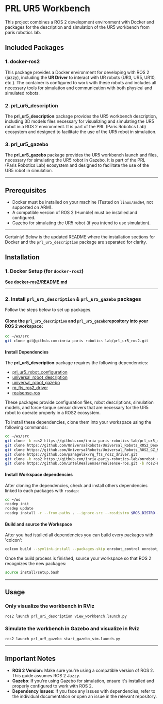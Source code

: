 # PRL UR5 Workbench

This project combines a ROS 2 development environment with Docker and packages for the description and simulation of the UR5 workbench from paris robotics lab.

## **Included Packages**

### 1. **docker-ros2**
This package provides a Docker environment for developing with ROS 2 (jazzy), including the **UR Driver** to interact with UR robots (UR3, UR5, UR10, etc.). The container is configured to work with these robots and includes all necessary tools for simulation and communication with both physical and simulated robots.

### 2. **prl_ur5_description**
The **prl_ur5_description** package provides the UR5 workbench description, including 3D models files necessary for visualizing and simulating the UR5 robot in a ROS 2 environment. It is part of the PRL (Paris Robotics Lab) ecosystem and designed to facilitate the use of the UR5 robot in simulation.

### 3. **prl_ur5_gazebo**
The **prl_ur5_gazebo** package provides the UR5 workbench launch and files, necessary for simulating the UR5 robot in Gazebo. It is part of the PRL (Paris Robotics Lab) ecosystem and designed to facilitate the use of the UR5 robot in simulation.

---

## **Prerequisites**

- Docker must be installed on your machine (Tested on `linux/amd64`, not supported on ARM).
- A compatible version of ROS 2 (Humble) must be installed and configured.
- Gazebo for simulating the UR5 robot (if you intend to use simulation).

---

Certainly! Below is the updated README where the installation sections for Docker and the `prl_ur5_description` package are separated for clarity.


## **Installation**

### **1. Docker Setup (for `docker-ros2`)**

**See [docker-ros2/README.md](docker-ros2/README.md)**

---

### **2. Install `prl_ur5_description` & `prl_ur5_gazebo` packages**

Follow the steps below to set up packages.

#### Clone the `prl_ur5_description` and `prl_ur5_gazebo`repository into your ROS 2 workspace:

```bash
cd ~/ws/src
git clone git@github.com:inria-paris-robotics-lab/prl_ur5_ros2.git
```

#### Install Dependencies

The **prl_ur5_description** package requires the following dependencies:

- [prl_ur5_robot_configuration](https://github.com/inria-paris-robotics-lab/prl_ur5_robot_configuration)
- [universal_robot_description](https://github.com/UniversalRobots/Universal_Robots_ROS2_Description)
- [universal_robot_gazebo](https://github.com/UniversalRobots/Universal_Robots_ROS2_GZ_Simulation/tree/ros2)
- [rq_fts_ros2_driver](https://github.com/panagelak/rq_fts_ros2_driver)
- [realsense-ros](https://github.com/IntelRealSense/realsense-ros)

These packages provide configuration files, robot descriptions, simulation models, and force-torque sensor drivers that are necessary for the UR5 robot to operate properly in a ROS2 ecosystem.

To install these dependencies, clone them into your workspace using the following commands:

```bash
cd ~/ws/src
git clone -b ros2 https://github.com/inria-paris-robotics-lab/prl_ur5_robot_configuration.git
git clone https://github.com/UniversalRobots/Universal_Robots_ROS2_Description.git
git clone https://github.com/UniversalRobots/Universal_Robots_ROS2_GZ_Simulation.git
git clone https://github.com/panagelak/rq_fts_ros2_driver.git
git clone -b ros2 https://github.com/inria-paris-robotics-lab/onrobot_ros.git
git clone https://github.com/IntelRealSense/realsense-ros.git -b ros2-master
```

#### Install Workspace dependencies

After cloning the dependencies, check and install others dependencies linked to each packages with `rosdep`:

```bash
cd ~/ws
rosdep init
rosdep update
rosdep install -r --from-paths . --ignore-src --rosdistro $ROS_DISTRO -y
```

#### Build and source the Workspace

After you had istalled all dependencies you can build every packages with 'colcon':
```bash
colcon build --symlink-install --packages-skip onrobot_control onrobot_gazebo onrobot_ros robotiq_ft_sensor_hardware realsense2_camera
```

Once the build process is finished, source your workspace so that ROS 2 recognizes the new packages:

```bash
source install/setup.bash
```

---

## **Usage**

### Only visualize the workbench in RViz

```bash
ros2 launch prl_ur5_description view_workbench.launch.py
```

### Simulate the workbench in Gazebo and visualize in Rviz

```bash
ros2 launch prl_ur5_gazebo start_gazebo_sim.launch.py
```

---

## **Important Notes**

- **ROS 2 Version**: Make sure you're using a compatible version of ROS 2. This guide assumes ROS 2 Jazzy.
- **Gazebo**: If you're using Gazebo for simulation, ensure it's installed and properly configured to work with ROS 2.
- **Dependency Issues**: If you face any issues with dependencies, refer to the individual documentation or open an issue in the relevant repository.


